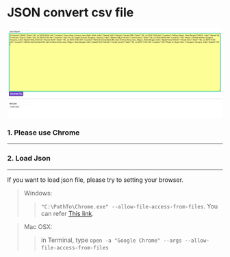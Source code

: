 # JSON convert csv file #

![Screen Shot](screenshot.png)

### 1. Please use Chrome ###
---


### 2. Load Json ###
---

If you want to load json file, please try to setting your browser.
> Windows: 
>> `"C:\PathTo\Chrome.exe" --allow-file-access-from-files`. 
>> You can refer [This link](https://chrisbitting.com/2014/03/04/allow-local-file-access-in-chrome-windows/).

> Mac OSX:
>> in Terminal, type `open -a "Google Chrome" --args --allow-file-access-from-files`

